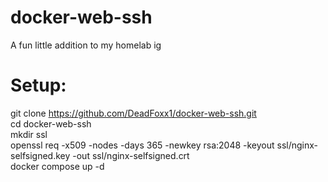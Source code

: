 # docker-web-ssh
A fun little addition to my homelab ig  

# Setup:
git clone https://github.com/DeadFoxx1/docker-web-ssh.git  
cd docker-web-ssh  
mkdir ssl  
openssl req -x509 -nodes -days 365 -newkey rsa:2048 -keyout ssl/nginx-selfsigned.key -out ssl/nginx-selfsigned.crt  
docker compose up -d  
